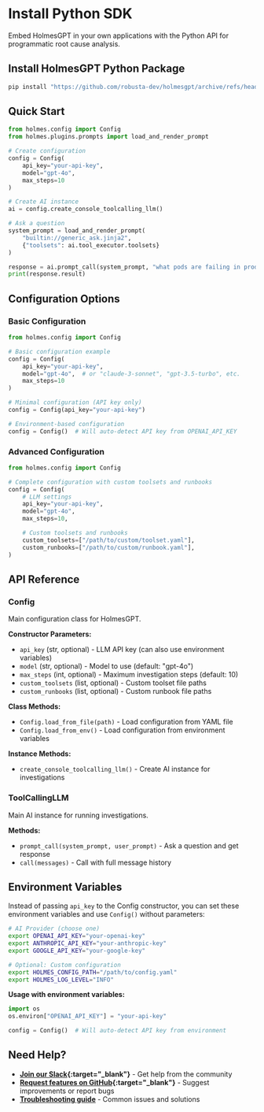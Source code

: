 # Install Python SDK

Embed HolmesGPT in your own applications with the Python API for programmatic root cause analysis.

## Install HolmesGPT Python Package

```bash
pip install "https://github.com/robusta-dev/holmesgpt/archive/refs/heads/master.zip"
```

## Quick Start

```python
from holmes.config import Config
from holmes.plugins.prompts import load_and_render_prompt

# Create configuration
config = Config(
    api_key="your-api-key",
    model="gpt-4o",
    max_steps=10
)

# Create AI instance
ai = config.create_console_toolcalling_llm()

# Ask a question
system_prompt = load_and_render_prompt(
    "builtin://generic_ask.jinja2",
    {"toolsets": ai.tool_executor.toolsets}
)

response = ai.prompt_call(system_prompt, "what pods are failing in production?")
print(response.result)
```

## Configuration Options

### Basic Configuration

```python
from holmes.config import Config

# Basic configuration example
config = Config(
    api_key="your-api-key",
    model="gpt-4o",  # or "claude-3-sonnet", "gpt-3.5-turbo", etc.
    max_steps=10
)

# Minimal configuration (API key only)
config = Config(api_key="your-api-key")

# Environment-based configuration
config = Config()  # Will auto-detect API key from OPENAI_API_KEY
```

### Advanced Configuration

```python
from holmes.config import Config

# Complete configuration with custom toolsets and runbooks
config = Config(
    # LLM settings
    api_key="your-api-key",
    model="gpt-4o",
    max_steps=10,

    # Custom toolsets and runbooks
    custom_toolsets=["/path/to/custom/toolset.yaml"],
    custom_runbooks=["/path/to/custom/runbook.yaml"],
)
```

## API Reference

### Config

Main configuration class for HolmesGPT.

**Constructor Parameters:**

- `api_key` (str, optional) - LLM API key (can also use environment variables)
- `model` (str, optional) - Model to use (default: "gpt-4o")
- `max_steps` (int, optional) - Maximum investigation steps (default: 10)
- `custom_toolsets` (list, optional) - Custom toolset file paths
- `custom_runbooks` (list, optional) - Custom runbook file paths

**Class Methods:**

- `Config.load_from_file(path)` - Load configuration from YAML file
- `Config.load_from_env()` - Load configuration from environment variables

**Instance Methods:**

- `create_console_toolcalling_llm()` - Create AI instance for investigations

### ToolCallingLLM

Main AI instance for running investigations.

**Methods:**

- `prompt_call(system_prompt, user_prompt)` - Ask a question and get response
- `call(messages)` - Call with full message history

## Environment Variables

Instead of passing `api_key` to the Config constructor, you can set these environment variables and use `Config()` without parameters:

```bash
# AI Provider (choose one)
export OPENAI_API_KEY="your-openai-key"
export ANTHROPIC_API_KEY="your-anthropic-key"
export GOOGLE_API_KEY="your-google-key"

# Optional: Custom configuration
export HOLMES_CONFIG_PATH="/path/to/config.yaml"
export HOLMES_LOG_LEVEL="INFO"
```

**Usage with environment variables:**
```python
import os
os.environ["OPENAI_API_KEY"] = "your-api-key"

config = Config()  # Will auto-detect API key from environment
```

## Need Help?

- **[Join our Slack](https://robustacommunity.slack.com){:target="_blank"}** - Get help from the community
- **[Request features on GitHub](https://github.com/robusta-dev/holmesgpt/issues){:target="_blank"}** - Suggest improvements or report bugs
- **[Troubleshooting guide](../reference/troubleshooting.md)** - Common issues and solutions
